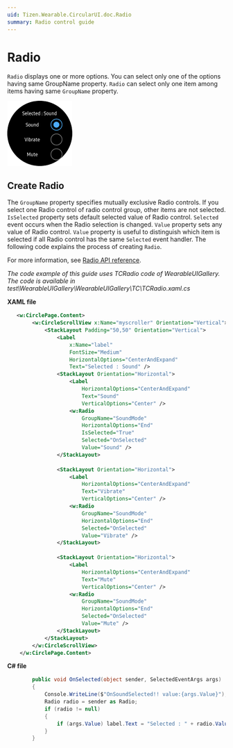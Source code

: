 ```yaml
---
uid: Tizen.Wearable.CircularUI.doc.Radio
summary: Radio control guide
---
```


# Radio
`Radio` displays one or more options. You can select only one of the options having same GroupName property.
`Radio` can select only one item among items having same `GroupName` property.

![radio](data/radio.png)

## Create Radio

The `GroupName` property specifies mutually exclusive Radio controls. If you select one Radio control of radio control group, other items are not selected.
`IsSelected` property sets default selected value of Radio control. `Selected` event occurs when the Radio selection is changed.
`Value` property sets any value of Radio control. `Value` property is useful to distinguish which item is selected if all Radio control has the same `Selected` event handler.
The following code explains the process of creating `Radio`.

For more information, see [Radio  API reference](https://samsung.github.io/Tizen.CircularUI/api/Tizen.Wearable.CircularUI.Forms.Radio.html).

_The code example of this guide uses TCRadio code of WearableUIGallery. The code is available in test\WearableUIGallery\WearableUIGallery\TC\TCRadio.xaml.cs_

**XAML file**

```xml
   <w:CirclePage.Content>
        <w:CircleScrollView x:Name="myscroller" Orientation="Vertical">
            <StackLayout Padding="50,50" Orientation="Vertical">
                <Label
                    x:Name="label"
                    FontSize="Medium"
                    HorizontalOptions="CenterAndExpand"
                    Text="Selected : Sound" />
                <StackLayout Orientation="Horizontal">
                    <Label
                        HorizontalOptions="CenterAndExpand"
                        Text="Sound"
                        VerticalOptions="Center" />
                    <w:Radio
                        GroupName="SoundMode"
                        HorizontalOptions="End"
                        IsSelected="True"
                        Selected="OnSelected"
                        Value="Sound" />
                </StackLayout>

                <StackLayout Orientation="Horizontal">
                    <Label
                        HorizontalOptions="CenterAndExpand"
                        Text="Vibrate"
                        VerticalOptions="Center" />
                    <w:Radio
                        GroupName="SoundMode"
                        HorizontalOptions="End"
                        Selected="OnSelected"
                        Value="Vibrate" />
                </StackLayout>

                <StackLayout Orientation="Horizontal">
                    <Label
                        HorizontalOptions="CenterAndExpand"
                        Text="Mute"
                        VerticalOptions="Center" />
                    <w:Radio
                        GroupName="SoundMode"
                        HorizontalOptions="End"
                        Selected="OnSelected"
                        Value="Mute" />
                </StackLayout>
            </StackLayout>
        </w:CircleScrollView>
    </w:CirclePage.Content>
```

**C# file**
```cs
        public void OnSelected(object sender, SelectedEventArgs args)
        {
            Console.WriteLine($"OnSoundSelected!! value:{args.Value}");
            Radio radio = sender as Radio;
            if (radio != null)
            {
                if (args.Value) label.Text = "Selected : " + radio.Value;
            }
        }
```